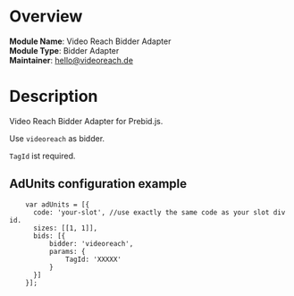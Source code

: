 # Overview

**Module Name**: Video Reach Bidder Adapter  
**Module Type**: Bidder Adapter  
**Maintainer**: hello@videoreach.de

# Description

Video Reach Bidder Adapter for Prebid.js.

Use `videoreach` as bidder.

`TagId` ist required.

## AdUnits configuration example
```
    var adUnits = [{
      code: 'your-slot', //use exactly the same code as your slot div id.
      sizes: [[1, 1]],
      bids: [{
          bidder: 'videoreach',
          params: { 
              TagId: 'XXXXX'
          }
      }]
    }];
```
